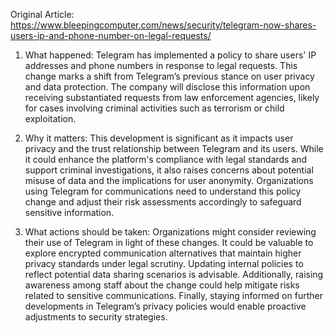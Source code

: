 Original Article: https://www.bleepingcomputer.com/news/security/telegram-now-shares-users-ip-and-phone-number-on-legal-requests/

1) What happened:
Telegram has implemented a policy to share users' IP addresses and phone numbers in response to legal requests. This change marks a shift from Telegram’s previous stance on user privacy and data protection. The company will disclose this information upon receiving substantiated requests from law enforcement agencies, likely for cases involving criminal activities such as terrorism or child exploitation.

2) Why it matters:
This development is significant as it impacts user privacy and the trust relationship between Telegram and its users. While it could enhance the platform's compliance with legal standards and support criminal investigations, it also raises concerns about potential misuse of data and the implications for user anonymity. Organizations using Telegram for communications need to understand this policy change and adjust their risk assessments accordingly to safeguard sensitive information.

3) What actions should be taken:
Organizations might consider reviewing their use of Telegram in light of these changes. It could be valuable to explore encrypted communication alternatives that maintain higher privacy standards under legal scrutiny. Updating internal policies to reflect potential data sharing scenarios is advisable. Additionally, raising awareness among staff about the change could help mitigate risks related to sensitive communications. Finally, staying informed on further developments in Telegram’s privacy policies would enable proactive adjustments to security strategies.